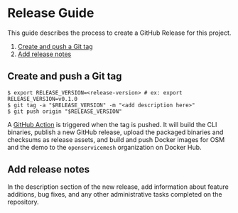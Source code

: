 # Release Guide

This guide describes the process to create a GitHub Release for this project.

1. [Create and push a Git tag](#create-and-push-a-git-tag)
1. [Add release notes](#add-release-notes)

## Create and push a Git tag
```console
$ export RELEASE_VERSION=<release-version> # ex: export RELEASE_VERSION=v0.1.0
$ git tag -a "$RELEASE_VERSION" -m "<add description here>"
$ git push origin "$RELEASE_VERSION"
```

A [GitHub Action](/.github/workflows/release.yml) is triggered when the tag is pushed. It will build the CLI binaries, publish a new GitHub release, upload the packaged binaries and checksums as release assets, and build and push Docker images for OSM and the demo to the `openservicemesh` organization on Docker Hub.

## Add release notes
In the description section of the new release, add information about feature additions, bug fixes, and any other administrative tasks completed on the repository.
